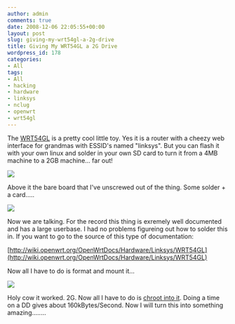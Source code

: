 ```yaml
---
author: admin
comments: true
date: 2008-12-06 22:05:55+00:00
layout: post
slug: giving-my-wrt54gl-a-2g-drive
title: Giving My WRT54GL a 2G Drive
wordpress_id: 178
categories:
- All
tags:
- All
- hacking
- hardware
- linksys
- nclug
- openwrt
- wrt54gl
---
```


The [WRT54GL](http://en.wikipedia.org/wiki/Linksys_WRT54G_series) is a pretty cool little toy. Yes it is a router with a cheezy web interface for grandmas with ESSID's named "linksys". But you can flash it with your own linux and solder in your own SD card to turn it from a 4MB machine to a 2GB machine... far out!

[![](/uploads/imag0053-300x225.jpg)](/uploads/imag0053.jpg)

Above it the bare board that I've unscrewed out of the thing. Some solder + a card.....

[![](/uploads/imag0060-300x225.jpg)](/uploads/imag0060.jpg)

Now we are talking. For the record this thing is exremely well documented and has a large userbase. I had no problems figureing out how to solder this in. If you want to go to the source of this type of documentation:

[http://wiki.openwrt.org/OpenWrtDocs/Hardware/Linksys/WRT54GL](http://wiki.openwrt.org/OpenWrtDocs/Hardware/Linksys/WRT54GL)

Now all I have to do is format and mount it...

[![](/uploads/screenshot-kylekyle-home-300x216.png)](/uploads/screenshot-kylekyle-home.png)

Holy cow it worked. 2G. Now all I have to do is [chroot into it](http://wiki.openwrt.org/OpenWrtDocs/KamikazeConfiguration/PackagesOnExternalMediaHowTo). Doing a time on a DD gives about 160kBytes/Second. Now I will turn this into something amazing........
